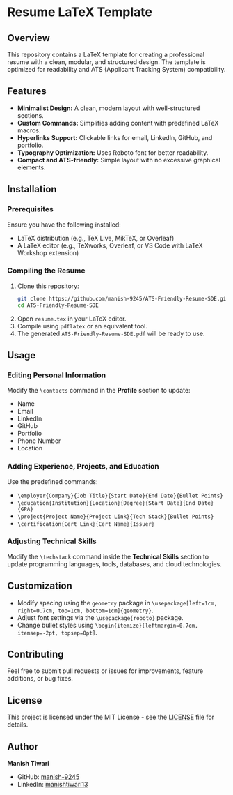 # Resume LaTeX Template

## Overview
This repository contains a LaTeX template for creating a professional resume with a clean, modular, and structured design. The template is optimized for readability and ATS (Applicant Tracking System) compatibility.

## Features
- **Minimalist Design:** A clean, modern layout with well-structured sections.
- **Custom Commands:** Simplifies adding content with predefined LaTeX macros.
- **Hyperlinks Support:** Clickable links for email, LinkedIn, GitHub, and portfolio.
- **Typography Optimization:** Uses Roboto font for better readability.
- **Compact and ATS-friendly:** Simple layout with no excessive graphical elements.

## Installation
### Prerequisites
Ensure you have the following installed:
- LaTeX distribution (e.g., TeX Live, MikTeX, or Overleaf)
- A LaTeX editor (e.g., TeXworks, Overleaf, or VS Code with LaTeX Workshop extension)

### Compiling the Resume
1. Clone this repository:
   ```bash
   git clone https://github.com/manish-9245/ATS-Friendly-Resume-SDE.git
   cd ATS-Friendly-Resume-SDE
   ```
2. Open `resume.tex` in your LaTeX editor.
3. Compile using `pdflatex` or an equivalent tool.
4. The generated `ATS-Friendly-Resume-SDE.pdf` will be ready to use.

## Usage
### Editing Personal Information
Modify the `\contacts` command in the **Profile** section to update:
- Name
- Email
- LinkedIn
- GitHub
- Portfolio
- Phone Number
- Location

### Adding Experience, Projects, and Education
Use the predefined commands:
- `\employer{Company}{Job Title}{Start Date}{End Date}{Bullet Points}`
- `\education{Institution}{Location}{Degree}{Start Date}{End Date}{GPA}`
- `\project{Project Name}{Project Link}{Tech Stack}{Bullet Points}`
- `\certification{Cert Link}{Cert Name}{Issuer}`

### Adjusting Technical Skills
Modify the `\techstack` command inside the **Technical Skills** section to update programming languages, tools, databases, and cloud technologies.

## Customization
- Modify spacing using the `geometry` package in `\usepackage[left=1cm, right=0.7cm, top=1cm, bottom=1cm]{geometry}`.
- Adjust font settings via the `\usepackage{roboto}` package.
- Change bullet styles using `\begin{itemize}[leftmargin=0.7cm, itemsep=-2pt, topsep=0pt]`.

## Contributing
Feel free to submit pull requests or issues for improvements, feature additions, or bug fixes.

## License
This project is licensed under the MIT License - see the [LICENSE](LICENSE) file for details.

## Author
**Manish Tiwari**
- GitHub: [manish-9245](https://github.com/manish-9245)
- LinkedIn: [manishtiwari13](https://www.linkedin.com/in/manishtiwari13/)

